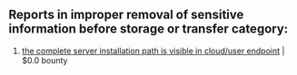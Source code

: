 ## Reports in improper removal of sensitive information before storage or transfer category:
1. [the complete server installation path is visible in cloud/user endpoint](https://hackerone.com/reports/1690510) | $0.0 bounty